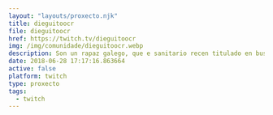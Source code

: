 ```yaml
---
layout: "layouts/proxecto.njk"
title: dieguitoocr
file: dieguitoocr
href: https://twitch.tv/dieguitoocr
img: /img/comunidade/dieguitoocr.webp
description: Son un rapaz galego, que e sanitario recen titulado en busca de traballo e de vez en cando fai directo de xogos variados, dame un like que non custa nada e axudasme moito a medrar.
date: 2018-06-28 17:17:16.863664
active: false
platform: twitch
type: proxecto
tags:
  - twitch
---
```


